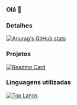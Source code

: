 ### Olá 👋

### Detalhes

[![Anurag's GitHub stats](https://github-readme-stats.vercel.app/api?username=caian-br&show_icons=true&theme=dark)](https://github.com/anuraghazra/github-readme-stats)

### Projetos

[![Readme Card](https://github-readme-stats.vercel.app/api/pin?username=caian-br&repo=variavel&theme=dark)](https://github.com/anuraghazra/github-readme-stats)

### Linguagens utilizadas

[![Top Langs](https://github-readme-stats.vercel.app/api/top-langsusername=caian-brc&layout=compact)](https://github.com/anuraghazra/github-readme-stats)


<!-- ### Contatos

[img src='https://img.shields.io/badge/LinkedIn-0077B5style=for-the-badge&logo=linkedin&logoColor=white' alt='Linkedin' height='30'](colocar link aqui)
-->
